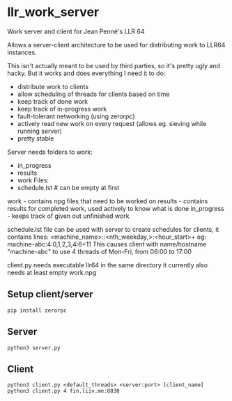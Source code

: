 # llr_work_server
Work server and client for Jean Penné's LLR 64

Allows a server-client architecture to be used for distributing work to LLR64 instances.

This isn't actually meant to be used by third parties, so it's pretty ugly and hacky. But it works and does everything I need it to do:
* distribute work to clients
* allow scheduling of threads for clients based on time
* keep track of done work
* keep track of in-progress work
* fault-tolerant networking (using zerorpc)
* actively read new work on every request (allows eg. sieving while running server)
* pretty stable

Server needs folders to work:
  - in_progress
  - results
  - work
Files:
  - schedule.lst  # can be empty at first
  
work - contains npg files that need to be worked on
results - contains results for completed work, used actively to know what is done
in_progress - keeps track of given out unfinished work

schedule.lst file can be used with server to create schedules for clients, it contains lines:
<machine_name>:<threads>:<nth_weekday,>:<hour_start>+<duration>
eg: machine-abc:4:0,1,2,3,4:6+11
This causes client with name/hostname "machine-abc" to use 4 threads of Mon-Fri, from 06:00 to 17:00


client.py needs executable llr64 in the same directory
it currently also needs at least empty work.npg

Setup client/server
-------------------
```
pip install zerorpc
```

Server
------
```
python3 server.py
```

Client
------
```
python3 client.py <default_threads> <server:port> [client_name]
python3 client.py 4 fin.liiv.me:8830
```
